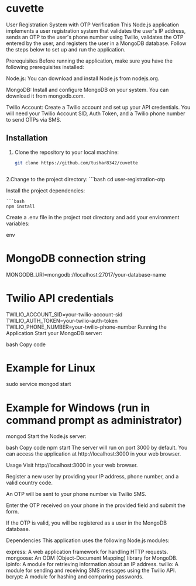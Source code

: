 # cuvette

User Registration System with OTP Verification
This Node.js application implements a user registration system that validates the user's IP address, sends an OTP to the user's phone number using Twilio, validates the OTP entered by the user, and registers the user in a MongoDB database. Follow the steps below to set up and run the application.

Prerequisites
Before running the application, make sure you have the following prerequisites installed:

Node.js: You can download and install Node.js from nodejs.org.

MongoDB: Install and configure MongoDB on your system. You can download it from mongodb.com.

Twilio Account: Create a Twilio account and set up your API credentials. You will need your Twilio Account SID, Auth Token, and a Twilio phone number to send OTPs via SMS.

## Installation

1. Clone the repository to your local machine:

   ```bash
   git clone https://github.com/tushar8342/cuvette



2.Change to the project directory:
    ```bash
    cd user-registration-otp

Install the project dependencies:

    ```bash
    npm install

Create a .env file in the project root directory and add your environment variables:

env

# MongoDB connection string
MONGODB_URI=mongodb://localhost:27017/your-database-name

# Twilio API credentials
TWILIO_ACCOUNT_SID=your-twilio-account-sid
TWILIO_AUTH_TOKEN=your-twilio-auth-token
TWILIO_PHONE_NUMBER=your-twilio-phone-number
Running the Application
Start your MongoDB server:

bash
Copy code
# Example for Linux
sudo service mongod start

# Example for Windows (run in command prompt as administrator)
mongod
Start the Node.js server:

bash
Copy code
npm start
The server will run on port 3000 by default. You can access the application at http://localhost:3000 in your web browser.

Usage
Visit http://localhost:3000 in your web browser.

Register a new user by providing your IP address, phone number, and a valid country code.

An OTP will be sent to your phone number via Twilio SMS.

Enter the OTP received on your phone in the provided field and submit the form.

If the OTP is valid, you will be registered as a user in the MongoDB database.

Dependencies
This application uses the following Node.js modules:

express: A web application framework for handling HTTP requests.
mongoose: An ODM (Object-Document Mapping) library for MongoDB.
ipinfo: A module for retrieving information about an IP address.
twilio: A module for sending and receiving SMS messages using the Twilio API.
bcrypt: A module for hashing and comparing passwords.